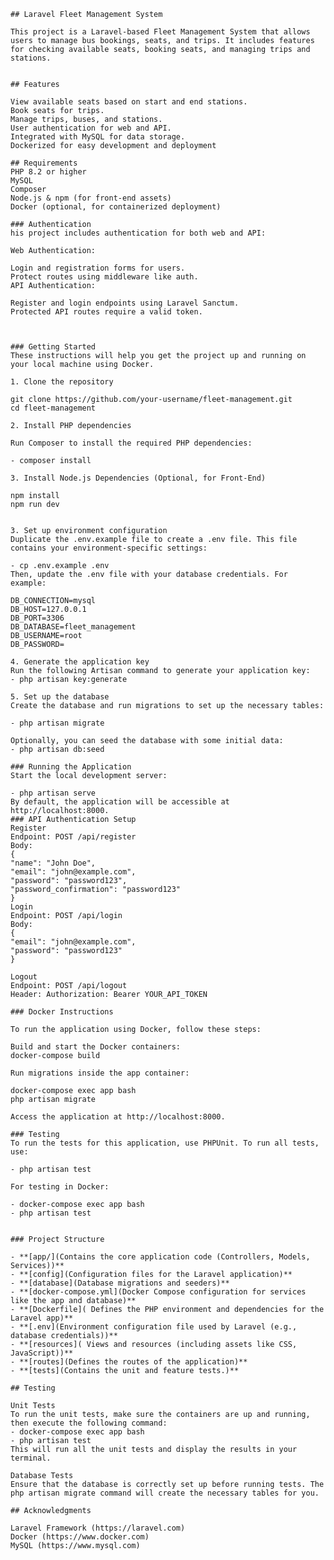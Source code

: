    
    ## Laravel Fleet Management System

    This project is a Laravel-based Fleet Management System that allows users to manage bus bookings, seats, and trips. It includes features for checking available seats, booking seats, and managing trips and stations.


    ## Features

    View available seats based on start and end stations.
    Book seats for trips.
    Manage trips, buses, and stations.
    User authentication for web and API.
    Integrated with MySQL for data storage.
    Dockerized for easy development and deployment

    ## Requirements
    PHP 8.2 or higher
    MySQL
    Composer
    Node.js & npm (for front-end assets)
    Docker (optional, for containerized deployment)

    ### Authentication
    his project includes authentication for both web and API:

    Web Authentication:

    Login and registration forms for users.
    Protect routes using middleware like auth.
    API Authentication:

    Register and login endpoints using Laravel Sanctum.
    Protected API routes require a valid token.



    ### Getting Started
    These instructions will help you get the project up and running on your local machine using Docker.

    1. Clone the repository

    git clone https://github.com/your-username/fleet-management.git
    cd fleet-management

    2. Install PHP dependencies

    Run Composer to install the required PHP dependencies:

    - composer install

    3. Install Node.js Dependencies (Optional, for Front-End)

    npm install
    npm run dev


    3. Set up environment configuration
    Duplicate the .env.example file to create a .env file. This file contains your environment-specific settings:

    - cp .env.example .env
    Then, update the .env file with your database credentials. For example:

    DB_CONNECTION=mysql
    DB_HOST=127.0.0.1
    DB_PORT=3306
    DB_DATABASE=fleet_management
    DB_USERNAME=root
    DB_PASSWORD=

    4. Generate the application key
    Run the following Artisan command to generate your application key:
    - php artisan key:generate

    5. Set up the database
    Create the database and run migrations to set up the necessary tables:

    - php artisan migrate

    Optionally, you can seed the database with some initial data:
    - php artisan db:seed

    ### Running the Application
    Start the local development server:

    - php artisan serve
    By default, the application will be accessible at http://localhost:8000.
    ### API Authentication Setup
    Register
    Endpoint: POST /api/register
    Body:
    {
    "name": "John Doe",
    "email": "john@example.com",
    "password": "password123",
    "password_confirmation": "password123"
    }
    Login
    Endpoint: POST /api/login
    Body:
    {
    "email": "john@example.com",
    "password": "password123"
    }

    Logout
    Endpoint: POST /api/logout
    Header: Authorization: Bearer YOUR_API_TOKEN

    ### Docker Instructions

    To run the application using Docker, follow these steps:

    Build and start the Docker containers:
    docker-compose build

    Run migrations inside the app container:

    docker-compose exec app bash
    php artisan migrate

    Access the application at http://localhost:8000.

    ### Testing
    To run the tests for this application, use PHPUnit. To run all tests, use:

    - php artisan test

    For testing in Docker:  

    - docker-compose exec app bash
    - php artisan test

   
    ### Project Structure

    - **[app/](Contains the core application code (Controllers, Models, Services))**
    - **[config](Configuration files for the Laravel application)**
    - **[database](Database migrations and seeders)**
    - **[docker-compose.yml](Docker Compose configuration for services like the app and database)**
    - **[Dockerfile]( Defines the PHP environment and dependencies for the Laravel app)**
    - **[.env](Environment configuration file used by Laravel (e.g., database credentials))**
    - **[resources]( Views and resources (including assets like CSS, JavaScript))**
    - **[routes](Defines the routes of the application)**
    - **[tests](Contains the unit and feature tests.)**

    ## Testing

    Unit Tests
    To run the unit tests, make sure the containers are up and running, then execute the following command:
    - docker-compose exec app bash
    - php artisan test
    This will run all the unit tests and display the results in your terminal.

    Database Tests
    Ensure that the database is correctly set up before running tests. The php artisan migrate command will create the necessary tables for you.

    ## Acknowledgments

    Laravel Framework (https://laravel.com)
    Docker (https://www.docker.com)
    MySQL (https://www.mysql.com)
